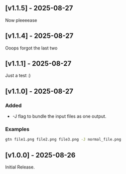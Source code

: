 ## [v1.1.5] - 2025-08-27

Now pleeeease

## [v1.1.4] - 2025-08-27
Ooops forgot the last two

## [v1.1.1] - 2025-08-27
Just a test :)

## [v1.1.0] - 2025-08-27
### Added
- -J flag to bundle the input files as one output.

### Examples

```bash
gtn file1.png file2.png file3.png -J normal_file.png
```

## [v1.0.0] - 2025-08-26
Initial Release.
